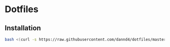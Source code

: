 # Dotfiles

## Installation

```bash
bash <(curl -s https://raw.githubusercontent.com/dannd4/dotfiles/master/install.sh)
```
